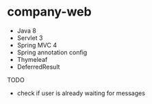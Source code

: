 # company-web

- Java 8
- Servlet 3
- Spring MVC 4
- Spring annotation config
- Thymeleaf
- DeferredResult

TODO

- check if user is already waiting for messages
